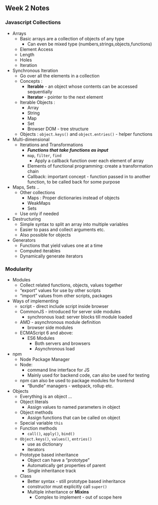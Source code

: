 ## Week 2 Notes

### Javascript Collections 
* Arrays
  - Basic arrays are a collection of objects of any type
      - Can even be mixed type (numbers,strings,objects,functions)
  - Element Access
  - Length
  - Holes
  - Iteration
* Synchronous Iteration 
  - Go over all the elements in a collection
  - Concepts :
      - **Iterable** - an object whose contents can be accessed sequentially 
      - **Iterator** - pointer to the next element
  - Iterable Objects :
      - Array
      - String
      - Map
      - Set
      - Browser DOM - tree structure
   - Objects : `object.keys()` and `object.entries()` - helper functions
* Multi-dimensional
  - Iterations and Transformations
    - ***Functions that take functions as input***
    - `map`, `filter`, `find`
      - Apply a callback function over each element of array
    - Elements of functional programming: create a transformation chain
    - Callback: important concept - function passed in to another function, to be called back for some purpose
* Maps, Sets ..
  - Other collections 
    - Maps : Proper dictionaries instead of objects
    - WeakMaps
    - Sets
  - Use only if needed
* Destructuring
  - Simple syntax to split an array into multiple variables
  - Easier to pass and collect arguments etc.
  - Also possible for objects
* Generators
  - Functions that yield values one at a time
  - Computed iterables
  - Dynamically generate iterators

### Modularity 
* Modules
  - Collect related functions, objects, values together
  - “export” values for use by other scripts
  - “import” values from other scripts, packages
* Ways of implementing
  - script - direct include script inside browser
  - CommonJS - introduced for server side modules
    - synchronous load: server blocks till module loaded
  - AMD - asynchronous module definition
    - browser side modules
  - ECMAScript 6 and above:
    - ES6 Modules
      - Both servers and browsers
      - Asynchronous load
* npm
  - Node Package Manager
  - Node:
    - command line interface for JS
    - Mainly used for backend code, can also be used for testing
  - npm can also be used to package modules for frontend
    - “Bundle” managers - webpack, rollup etc.
* Objects
  - Everything is an object …
  - Object literals
    - Assign values to named parameters in object
  - Object methods
    - Assign functions that can be called on object
  - Special variable `this`
  - Function methods
    - `call()`, `apply()`, `bind()`
  - `Object.keys()`, `values()`, `entries()`
    - use as dictionary
    - iterators
  - Prototype based inheritance
    - Object can have a “prototype”
    - Automatically get properties of parent
    - Single inheritance track
  - Class
    - Better syntax - still prototype based inheritance
    - constructor must explicitly call `super()`
    - Multiple inheritance or **Mixins**
      - Complex to implement - out of scope here

